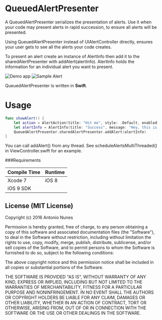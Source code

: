 QueuedAlertPresenter
====

A QueuedAlertPresenter serializes the presentation of alerts. Use it when your code may present alerts in rapid succession, to ensure all alerts will be presented.

Using QueuedAlertPresenter instead of UIAlertController directly, ensures your user gets to see all the alerts your code creates.

To present an alert create an instance of AlertInfo then add it to the sharedAlertPresenter with addAlert(alertInfo).
AlertInfo holds the information for an individual alert you want to present.

![Demo app](https://sintraworks.github.io/QueuedAlertPresenter/Images/QueuedAlertPresenter!.png)
![Sample Alert](https://sintraworks.github.io/QueuedAlertPresenter/Images/QueuedAlertPresenter!.png)

QueuedAlertPresenter is written in **Swift**.

Usage
====

```swift
func showAlert() {
    let action = AlertAction(title: "Hit me", style: .Default, enabled: true, isPreferredAction: true, handler: nil)
    let alertInfo = AlertInfo(title: "Success", message: "Hey, this is alert nº \(i)", actions: [action])
    QueuedAlertPresenter.sharedAlertPresenter.addAlert(alertInfo)
}
```

You can call addAlert() from any thread. See scheduleAlertsMultiThreaded() in ViewController.swift for an example.

###Requirements

| Compile Time  | Runtime       |
| :------------ | :------------ |
| Xcode 7       | iOS 8         |
| iOS 9 SDK     |               

## License (MIT License)
Copyright (c) 2016 Antonio Nunes

Permission is hereby granted, free of charge, to any person obtaining a copy
of this software and associated documentation files (the "Software"), to deal
in the Software without restriction, including without limitation the rights
to use, copy, modify, merge, publish, distribute, sublicense, and/or sell
copies of the Software, and to permit persons to whom the Software is
furnished to do so, subject to the following conditions:

The above copyright notice and this permission notice shall be included in
all copies or substantial portions of the Software.

THE SOFTWARE IS PROVIDED "AS IS", WITHOUT WARRANTY OF ANY KIND, EXPRESS OR
IMPLIED, INCLUDING BUT NOT LIMITED TO THE WARRANTIES OF MERCHANTABILITY,
FITNESS FOR A PARTICULAR PURPOSE AND NONINFRINGEMENT. IN NO EVENT SHALL THE
AUTHORS OR COPYRIGHT HOLDERS BE LIABLE FOR ANY CLAIM, DAMAGES OR OTHER
LIABILITY, WHETHER IN AN ACTION OF CONTRACT, TORT OR OTHERWISE, ARISING FROM,
OUT OF OR IN CONNECTION WITH THE SOFTWARE OR THE USE OR OTHER DEALINGS IN
THE SOFTWARE.
